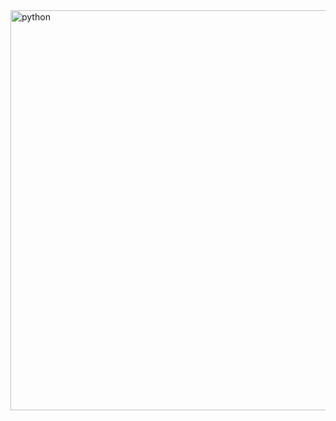 <img width="640" alt="python" src="https://user-images.githubusercontent.com/84997756/189356829-ec006ae3-4ca9-4773-b792-9ce282110c2f.png">
